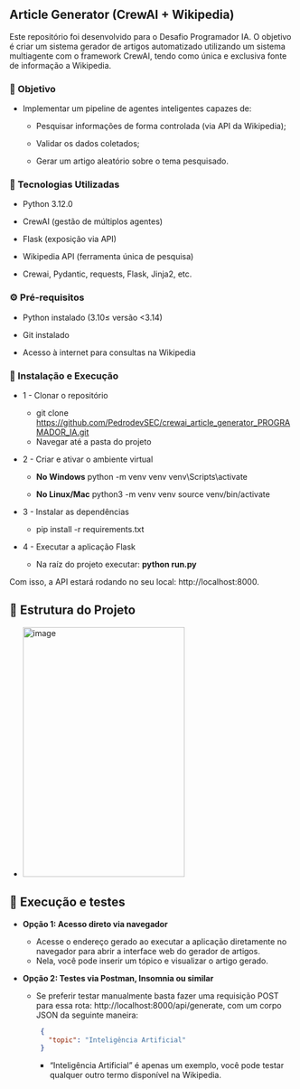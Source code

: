 ## Article Generator (CrewAI + Wikipedia)

Este repositório foi desenvolvido para o Desafio Programador IA.
O objetivo é criar um sistema gerador de artigos automatizado utilizando um sistema multiagente com o framework CrewAI, tendo como única e exclusiva fonte de informação a Wikipedia.

### 🚀 Objetivo

- Implementar um pipeline de agentes inteligentes capazes de:

  - Pesquisar informações de forma controlada (via API da Wikipedia);
  
  - Validar os dados coletados;
  
  - Gerar um artigo aleatório sobre o tema pesquisado. 

### 🧰 Tecnologias Utilizadas

- Python 3.12.0

- CrewAI (gestão de múltiplos agentes)

- Flask (exposição via API)

- Wikipedia API (ferramenta única de pesquisa)

- Crewai, Pydantic, requests, Flask, Jinja2, etc.

### ⚙️ Pré-requisitos

- Python instalado (3.10≤ versão <3.14)

- Git instalado

- Acesso à internet para consultas na Wikipedia


### 🧩 Instalação e Execução

- 1 - Clonar o repositório
    - git clone https://github.com/PedrodevSEC/crewai_article_generator_PROGRAMADOR_IA.git
    - Navegar até a pasta do projeto
- 2 - Criar e ativar o ambiente virtual

  - **No Windows**
  python -m venv venv
  venv\Scripts\activate
  
  - **No Linux/Mac**
  python3 -m venv venv
  source venv/bin/activate
 - 3 - Instalar as dependências

   - pip install -r requirements.txt

 - 4 - Executar a aplicação Flask
    - Na raíz do projeto executar: **python run.py**
  
  Com isso, a API estará rodando no seu local: http://localhost:8000.
## 📁 Estrutura do Projeto
  - <img width="286" height="442" alt="image" src="https://github.com/user-attachments/assets/0a156224-5cf3-4a83-a1bf-18020740600d" />

## 🧪 Execução e testes
- **Opção 1: Acesso direto via navegador**

  - Acesse o endereço gerado ao executar a aplicação diretamente no navegador para abrir a interface web do gerador de artigos.
  - Nela, você pode inserir um tópico e visualizar o artigo gerado.

- **Opção 2: Testes via Postman, Insomnia ou similar**
  - Se preferir testar manualmente basta fazer uma requisição POST para essa rota: http://localhost:8000/api/generate, com um corpo JSON da seguinte maneira:
  
     ```json
      {
        "topic": "Inteligência Artificial"
      }
    ```
     - “Inteligência Artificial” é apenas um exemplo, você pode testar qualquer outro termo disponível na Wikipedia.

